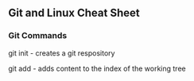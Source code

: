 ## Git and Linux Cheat Sheet

### Git Commands
git init - creates a git respository

git add - adds content to the index of the working tree 
